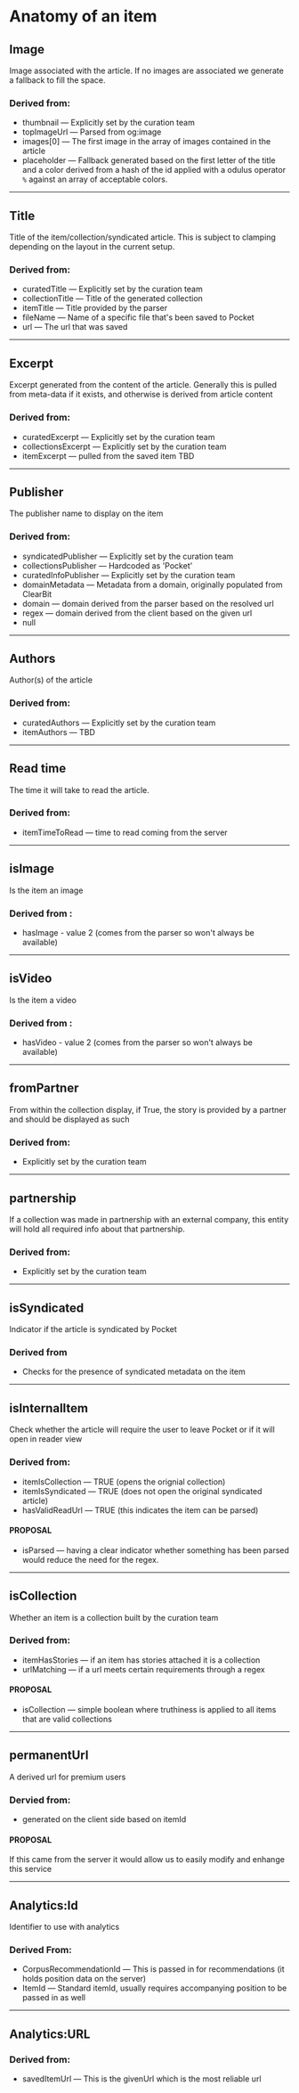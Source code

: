 # Anatomy of an item

## Image 
Image associated with the article.  If no images are associated we generate a fallback to fill the space.

### Derived from:
- thumbnail — Explicitly set by the curation team
- topImageUrl — Parsed from og:image
- images[0] — The first image in the array of images contained in the article
- placeholder — Fallback generated based on the first letter of the title and a color derived from a hash of the id applied with a odulus operator `%`  against an array of acceptable colors.

---

## Title
Title of the item/collection/syndicated article.  This is subject to clamping depending on the layout in the current setup.

### Derived from:
- curatedTitle — Explicitly set by the curation team
- collectionTitle — Title of the generated collection
- itemTitle — Title provided by the parser
- fileName — Name of a specific file that's been saved to Pocket
- url — The url that was saved

---

## Excerpt
Excerpt generated from the content of the article. Generally this is pulled from meta-data if it exists, and otherwise is derived from article content

### Derived from:
- curatedExcerpt — Explicitly set by the curation team
- collectionsExcerpt — Explicitly set by the curation team
- itemExcerpt — pulled from the saved item TBD

---

## Publisher
The publisher name to display on the item

### Derived from:
- syndicatedPublisher — Explicitly set by the curation team
- collectionsPublisher — Hardcoded as 'Pocket'
- curatedInfoPublisher — Explicitly set by the curation team
- domainMetadata — Metadata from a domain, originally populated from ClearBit
- domain — domain derived from the parser based on the resolved url
- regex — domain derived from the client based on the given url
- null

---

## Authors
Author(s) of the article

### Derived from:
- curatedAuthors — Explicitly set by the curation team
- itemAuthors —  TBD

---

## Read time
The time it will take to read the article.

### Derived from:
- itemTimeToRead — time to read coming from the server

---

## isImage
Is the item an image

### Derived from :
- hasImage - value 2 (comes from the parser so won't always be available)

---

## isVideo
Is the item a video

### Derived from :
- hasVideo - value 2 (comes from the parser so won't always be available)

---

## fromPartner
From within the collection display, if True, the story is provided by a partner and should be displayed as such

### Derived from:
- Explicitly set by the curation team

---

## partnership
If a collection was made in partnership with an external company, this entity will hold all required info about that partnership.

### Derived from:
- Explicitly set by the curation team

---

## isSyndicated
Indicator if the article is syndicated by Pocket

### Derived from
- Checks for the presence of syndicated metadata on the item

---

## isInternalItem
Check whether the article will require the user to leave Pocket or if it will open in reader view

### Derived from:
- itemIsCollection — TRUE (opens the orignial collection)
- itemIsSyndicated — TRUE (does not open the original syndicated article)
- hasValidReadUrl — TRUE (this indicates the item can be parsed)

#### PROPOSAL
- isParsed — having a clear indicator whether something has been parsed would reduce the need for the regex.

---

## isCollection
Whether an item is a collection built by the curation team

### Derived from:
- itemHasStories — if an item has stories attached it is a collection
- urlMatching — if a url meets certain requirements through a regex

#### PROPOSAL
- isCollection — simple boolean where truthiness is applied to all items that are valid collections


---
## permanentUrl
A derived url for premium users 

### Dervied from: 
- generated on the client side based on itemId

#### PROPOSAL
If this came from the server it would allow us to easily modify and enhange this service

---
## Analytics:Id
Identifier to use with analytics

### Derived From:
- CorpusRecommendationId — This is passed in for recommendations (it holds position data on the server)
- ItemId — Standard itemId, usually requires accompanying position to be passed in as well

---
## Analytics:URL

### Derived from:
- savedItemUrl — This is the givenUrl which is the most reliable url